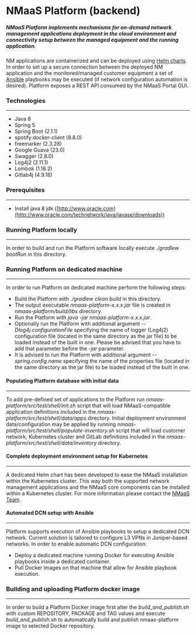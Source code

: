 # NMaaS Platform (backend)

##### NMaaS Platform implements mechanisms for on-demand network management applications deployment in the cloud environment and connectivity setup between the managed equipment and the running application.

  NM applications are containerized and can be deployed using [Helm charts](https://helm.sh/).
  In order to set up a secure connection between the deployed NM application and the monitored/managed customer equipment a set of [Ansible](https://www.ansible.com/) playbooks may be executed (if network configuration automation is desired).
  Platform exposes a REST API consumed by the NMaaS Portal GUI.

### Technologies
---
 * Java 8
 * Spring 5
 * Spring Boot (2.1.1)
 * spotify:docker-client (8.8.0)
 * freemarker (2.3.28)
 * Google Guava (23.0)
 * Swagger (2.8.0)
 * Log4j2 (2.11.1)
 * Lombok (1.18.2)
 * Gitlab4j (4.9.18)

### Prerequisites
---
  + Install java 8 jdk ([http://www.oracle.com](http://www.oracle.com/technetwork/java/javase/downloads))

### Running Platform locally
---
  In order to build and run the Platform software locally execute *./gradlew bootRun* in this directory.

### Running Platform on dedicated machine
---
  In order to run Platform on dedicated machine perform the following steps:
  + Build the Platform with *./gradlew clean build* in this directory.
  + The output executable *nmaas-platform-x.x.x.jar* file is created in *nmaas-platform/build/libs* directory.
  + Run the Platform with *java -jar nmaas-platform-x.x.x.jar*.
  + Optionally run the Platform with additional argument *--Dlog4j.configurationFile* specifying the name of logger (Log4j2) configuration file (located in the same directory as the jar file) to be loaded instead of the built in one. Please be advised that you have to add that parameter before the *-jar* parameter.
  + It is advised to run the Platform with additional argument *--spring.config.name* specifying the name of the properties file (located in the same directory as the jar file) to be loaded instead of the built in one.

#### Populating Platform database with initial data
---
  To add pre-defined set of applications to the Platform run *nmaas-platform/src/test/shell/init.sh* script that will load NMaaS-compatible application definitions included in the *nmaas-platform/src/test/shell/data/apps* directory.
  Initial deployment environment data/configuration may be applied by running *nmaas-platform/src/test/shell/populate-inventory.sh* script that will load customer network, Kubernetes cluster and GitLab definitions included in the *nmaas-platform/src/test/shell/data/inventory* directory.

#### Complete deployment environment setup for Kubernetes
---
  A dedicated Helm chart has been developed to ease the NMaaS installation within the Kubernetes cluster. This way both the supported network management applications and the NMaaS core components can be installed within a Kubernetes cluster. For more information please contact the [NMaaS Team](mailto:nmaas-team@lists.geant.org).

#### Automated DCN setup with Ansible
---
  Platform supports execution of Ansible playbooks to setup a dedicated DCN network. Current solution is tailored to configure L3 VPNs in Juniper-based networks.
  In order to enable automatic DCN configuration:
  + Deploy a dedicated machine running Docker for executing Ansible playbooks inside a dedicated container.
  + Pull Docker images on that machine that allow for Ansible playbook execution.

### Building and uploading Platform docker image
---
  In order to build a Platform Docker image first alter the *build_and_publish.sh* with custom REPOSITORY, PACKAGE and TAG values and execute *build_and_publish.sh* to automatically build and publish nmaas-platform image to selected Docker repository.
